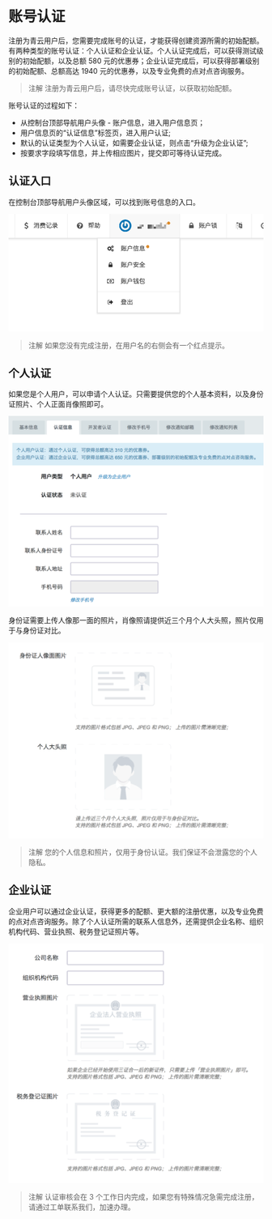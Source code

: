 ---
---

# 账号认证

注册为青云用户后，您需要完成账号的认证，才能获得创建资源所需的初始配额。有两种类型的账号认证：个人认证和企业认证。个人认证完成后，可以获得测试级别的初始配额，以及总额 580 元的优惠券；企业认证完成后，可以获得部署级别的初始配额、总额高达 1940 元的优惠券，以及专业免费的点对点咨询服务。

>注解
注册为青云用户后，请尽快完成账号认证，以获取初始配额。

账号认证的过程如下：

*   从控制台顶部导航用户头像 - 账户信息，进入用户信息页；
*   用户信息页的“认证信息”标签页，进入用户认证;
*   默认的认证类型为个人认证，如需要企业认证，则点击“升级为企业认证”;
*   按要求字段填写信息，并上传相应图片，提交即可等待认证完成。

## 认证入口

在控制台顶部导航用户头像区域，可以找到账号信息的入口。

![](../_images/user-verify-entry.png)

>注解
如果您没有完成注册，在用户名的右侧会有一个红点提示。

## 个人认证

如果您是个人用户，可以申请个人认证。只需要提供您的个人基本资料，以及身份证照片、个人正面肖像照即可。

![](../_images/user-verify-normal-user-info.png)

身份证需要上传人像那一面的照片，肖像照请提供近三个月个人大头照，照片仅用于与身份证对比。

![](../_images/user-verify-image.png)

>注解
您的个人信息和照片，仅用于身份认证。我们保证不会泄露您的个人隐私。

## 企业认证

企业用户可以通过企业认证，获得更多的配额、更大额的注册优惠，以及专业免费的点对点咨询服务。除了个人认证所需的联系人信息外，还需提供企业名称、组织机构代码、营业执照、税务登记证照片等。

![](../_images/user-verify-enterprise-user-info.png)

>注解
认证审核会在 3 个工作日内完成，如果您有特殊情况急需完成注册，请通过工单联系我们，加速办理。

